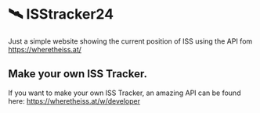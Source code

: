 # 🛰️ ISStracker24

Just a simple website showing the current position of ISS using the API fom https://wheretheiss.at/

## Make your own ISS Tracker.

If you want to make your own ISS Tracker, an amazing API can be found here: https://wheretheiss.at/w/developer

